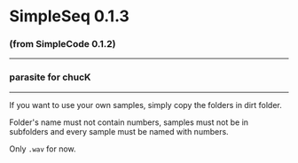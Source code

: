 # SimpleSeq 0.1.3
### (from SimpleCode 0.1.2)
----------------

### parasite for chucK
-----------------

If you want to use your own samples, simply copy the folders
in dirt folder.

Folder's name must not contain numbers, samples must not
be in subfolders and every sample must be named with numbers.

Only ``.wav`` for now.